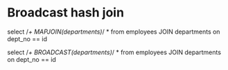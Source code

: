 # Broadcast hash join

  select
    /*+ MAPJOIN(departments)*/ *
  from
    employees JOIN departments on dept_no == id

  select
    /*+ BROADCAST(departments)*/ *
  from employees
    JOIN departments on dept_no == id
